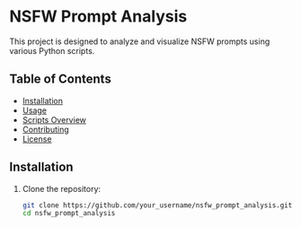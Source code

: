 # NSFW Prompt Analysis

This project is designed to analyze and visualize NSFW prompts using various Python scripts.

## Table of Contents

- [Installation](#installation)
- [Usage](#usage)
- [Scripts Overview](#scripts-overview)
- [Contributing](#contributing)
- [License](#license)

## Installation

1. Clone the repository:
   ```sh
   git clone https://github.com/your_username/nsfw_prompt_analysis.git
   cd nsfw_prompt_analysis
